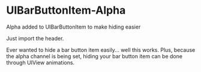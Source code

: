 UIBarButtonItem-Alpha
=====================

Alpha added to UIBarButtonItem to make hiding easier

Just import the header.

Ever wanted to hide a bar button item easily... well this works. Plus, because the alpha channel is being set, hiding your bar button item can be done through UIView animations.

